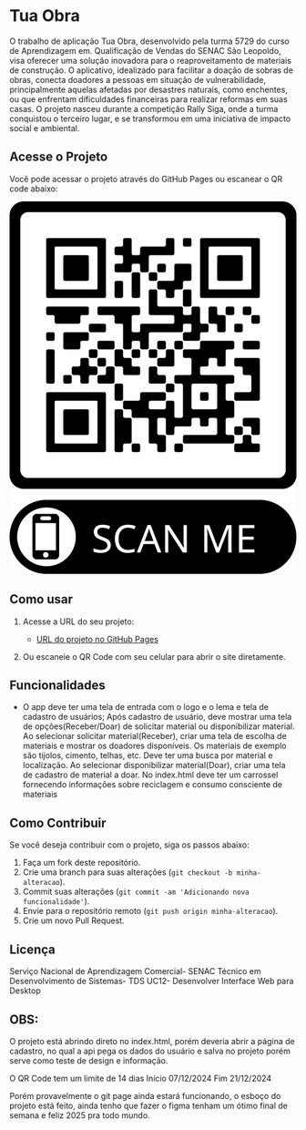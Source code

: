 # Tua Obra

O trabalho de aplicação Tua Obra, desenvolvido pela turma 5729 do curso de Aprendizagem
 em. Qualificação de Vendas do SENAC São Leopoldo, visa oferecer uma solução inovadora
 para o reaproveitamento de materiais de construção. O aplicativo, idealizado para facilitar a
 doação de sobras de obras, conecta doadores a pessoas em situação de vulnerabilidade,
 principalmente aquelas afetadas por desastres naturais, como enchentes, ou que enfrentam
 dificuldades financeiras para realizar reformas em suas casas.
 O projeto nasceu durante a competição Rally Siga, onde a turma conquistou o terceiro lugar,
 e se transformou em uma iniciativa de impacto social e ambiental.

## Acesse o Projeto

Você pode acessar o projeto através do GitHub Pages ou escanear o QR code abaixo:

![QR Code do Projeto](frame.png)

## Como usar

1. Acesse a URL do seu projeto:
   - [URL do projeto no GitHub Pages](https://aleegarcia.github.io/FWeb-23-2N/)
   
2. Ou escaneie o QR Code com seu celular para abrir o site diretamente.

## Funcionalidades

-  O app deve ter uma tela de entrada com o logo e o lema e tela de cadastro de usuários;
 Após cadastro de usuário, deve mostrar uma tela de opções(Receber/Doar) de solicitar
 material ou disponibilizar material.
 Ao selecionar solicitar material(Receber), criar uma tela de escolha de materiais e mostrar
 os doadores disponíveis. Os materiais de exemplo são tijolos, cimento, telhas, etc. Deve ter
 uma busca por material e localização.
 Ao selecionar disponibilizar material(Doar), criar uma tela de cadastro de material a doar.
No index.html deve ter um carrossel fornecendo informações sobre reciclagem e
 consumo consciente de materiais

## Como Contribuir

Se você deseja contribuir com o projeto, siga os passos abaixo:

1. Faça um fork deste repositório.
2. Crie uma branch para suas alterações (`git checkout -b minha-alteracao`).
3. Commit suas alterações (`git commit -am 'Adicionando nova funcionalidade'`).
4. Envie para o repositório remoto (`git push origin minha-alteracao`).
5. Crie um novo Pull Request.

## Licença

Serviço Nacional de Aprendizagem Comercial- SENAC
 Técnico em Desenvolvimento de Sistemas- TDS
 UC12- Desenvolver Interface Web para Desktop

## OBS:

O projeto está abrindo direto no index.html, porém deveria abrir a página de cadastro, no qual a api pega os dados do usuário e salva no projeto 
 porém serve como teste de design e informação.

O QR Code tem um limite de 14 dias
Início 07/12/2024
Fim    21/12/2024

Porém provavelmente o git page ainda estará funcionando, o esboço do projeto está feito, ainda tenho que fazer o figma tenham um ótimo final de semana e feliz 2025 pra todo mundo.

